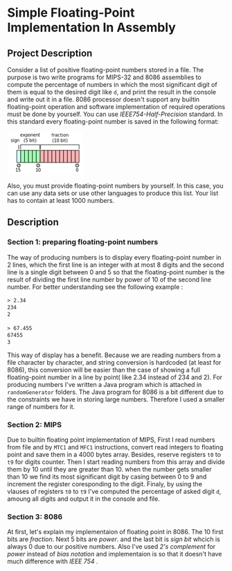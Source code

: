 # Simple Floating-Point Implementation In Assembly

## Project Description

Consider a list of positive floating-point numbers stored in a file. The purpose is two write programs for MIPS-32 and 8086 assemblies to compute the percentage of numbers in which the most significant digit of them is equal to the desired digit like `d`, and print the result in the console and write out it in a file.
8086 processor doesn't support any builtin floating-point operation and software implementation of required operations must be done by yourself. You can use _IEEE754-Half-Precision_ standard. In this standard every floating-point number is saved in the following format:

![format](https://github.com/sepehrMSP/simple-floating-point-implementation-in-assembly/blob/master/images/IEEE_754r_Half_Floating_Point_Format.png)

Also, you must provide floating-point numbers by yourself. In this case, you can use any data sets or use other languages to produce this list. Your list has to contain at least 1000 numbers. 

## Description

### Section 1: preparing floating-point numbers

The way of producing numbers is to display every floating-point number in 2 lines, which the first line is an integer with at most 8 digits and the second line is a single digit between 0 and 5 so that the floating-point number is the result of dividing the first line number by power of 10 of the second line number. For better understanding see the following example :

```
> 2.34 
234
2

> 67.455
67455
3
``` 
This way of display has a benefit. Because we are reading numbers from a file character by character, and string conversion is hardcoded (at least for 8086), this conversion will be easier than the case of showing a full floating-point number in a line by point( like 2.34 instead of 234 and 2).
For producing numbers I've written a Java program which is attached in `randomGenerator` folders. The Java program for 8086 is a bit different due to the constraints we have in storing large numbers. Therefore I used a smaller range of numbers for it. 

### Section 2: MIPS

Due to builtin floating point implementation of MIPS, First I read numbers from file and by `MTC1` and `MFC1` instructions, convert read integers to floating point and save them in a 4000 bytes array. Besides, reserve registers `t0` to `t9` for digits counter. Then I start reading numbers from this array and divide them by 10 until they are greater than 10. when the number gets smaller than 10 we find its most significant digit by casing between 0 to 9 and increment the register coresponding to the digit. Finaly, by using the vlauses of registers `t0` to `t9` I've computed the percentage of asked digit `d`, amoung all digits and output it in the console and file.


### Section 3: 8086

At first, let's explain my implementaion of floating point in 8086. The 10 first bits are _fraction_. Next 5 bits are _power_. and the last bit is _sign bit_ whcich is always 0 due to our positive numbers. Also I've used _2's complement_ for _power_ instead of _bias notation_ and implementaion is so that it doesn't have much difference with _IEEE 754_ .
